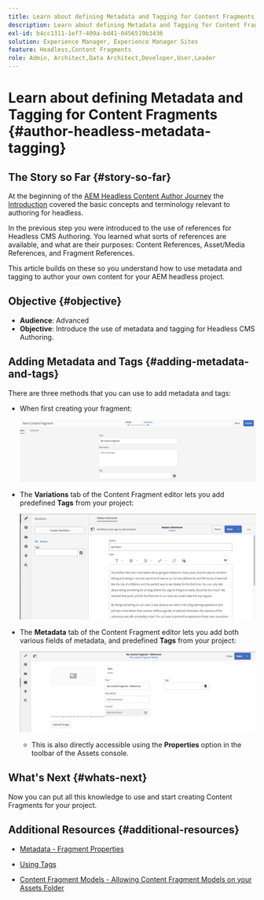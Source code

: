 ```yaml
---
title: Learn about defining Metadata and Tagging for Content Fragments
description: Learn about defining Metadata and Tagging for Content Fragments
exl-id: b4cc1311-1ef7-409a-bd41-0456519b3436
solution: Experience Manager, Experience Manager Sites
feature: Headless,Content Fragments
role: Admin, Architect,Data Architect,Developer,User,Leader
---
```

# Learn about defining Metadata and Tagging for Content Fragments {#author-headless-metadata-tagging}

## The Story so Far {#story-so-far}

At the beginning of the [AEM Headless Content Author Journey](overview.md) the [Introduction](introduction.md) covered the basic concepts and terminology relevant to authoring for headless.

In the previous step you were introduced to the use of references for Headless CMS Authoring. You learned what sorts of references are available, and what are their purposes: Content References, Asset/Media References, and Fragment References.

This article builds on these so you understand how to use metadata and tagging to author your own content for your AEM headless project.

## Objective {#objective}

* **Audience**: Advanced
* **Objective**: Introduce the use of metadata and tagging for Headless CMS Authoring. 

## Adding Metadata and Tags {#adding-metadata-and-tags}

There are three methods that you can use to add metadata and tags:

* When first creating your fragment:

  ![Create Content Fragment - provide Name](/help/journey-headless/author/assets/headless-journey-author-content-fragment-03.png)
  
* The **Variations** tab of the Content Fragment editor lets you add predefined **Tags** from your project: 

  ![Content Fragment Editor - Alaska Spirits](/help/journey-headless/author/assets/headless-journey-author-content-fragment-05.png)

* The **Metadata** tab of the Content Fragment editor lets you add both various fields of metadata, and predefined **Tags** from your project: 

  ![Content Fragment Editor - Metadata](/help/journey-headless/author/assets/headless-journey-author-metadata-01.png)

  * This is also directly accessible using the **Properties** option in the toolbar of the Assets console.

## What's Next {#whats-next}

Now you can put all this knowledge to use and start creating Content Fragments for your project.

## Additional Resources {#additional-resources}

* [Metadata - Fragment Properties](/help/assets/content-fragments/content-fragments-metadata.md)
  
* [Using Tags](/help/sites-authoring/tags.md)

* [Content Fragment Models - Allowing Content Fragment Models on your Assets Folder](/help/assets/content-fragments/content-fragments-models.md#allowing-content-fragment-models-assets-folder)

